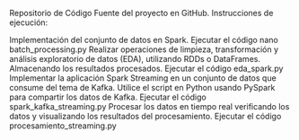 Repositorio de Código Fuente del proyecto en GitHub. Instrucciones de ejecución:

Implementación del conjunto de datos en Spark.
Ejecutar el código nano batch_processing.py
Realizar operaciones de limpieza, transformación y análisis exploratorio de datos (EDA), utilizando RDDs o DataFrames. Almacenando los resultados procesados.
Ejecutar el código eda_spark.py
Implementar la aplicación Spark Streaming en un conjunto de datos que consume del tema de Kafka. Utilice el script en Python usando PySpark para compartir los datos de Kafka.
Ejecutar el código spark_kafka_streaming.py
Procesar los datos en tiempo real verificando los datos y visualizando los resultados del procesamiento.
Ejecutar el código procesamiento_streaming.py
